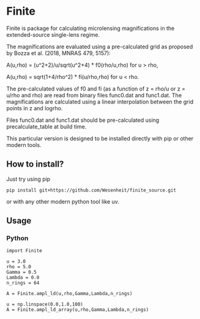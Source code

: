 # Finite

Finite is package for calculating microlensing magnifications in the extended-source single-lens regime. 

The magnifications are evaluated using a pre-calculated grid as proposed by Bozza et al. (2018, MNRAS 479, 5157):

A(u,rho) = (u^2+2)/u/sqrt(u^2+4) * f0(rho/u,rho) for u > rho,

A(u,rho) = sqrt(1+4/rho^2) * fi(u/rho,rho) for u < rho.

The pre-calculated values of f0 and fi (as a function of z = rho/u or z = u/rho and rho) are read from binary files func0.dat and func1.dat. The magnifications are calculated using a linear interpolation between the grid points in z and logrho.

Files func0.dat and func1.dat should be pre-calculated using precalculate_table at build time.

This particular version is designed to be installed directly with pip or other modern tools.


## How to install?

Just try using pip
```
pip install git+https://github.com/Wesenheit/finite_source.git
```
or with any other modern python tool like uv. 
## Usage

### Python

```
import Finite

u = 3.0
rho = 5.0
Gamma = 0.5
Lambda = 0.0
n_rings = 64

A = Finite.ampl_ld(u,rho,Gamma,Lambda,n_rings)

u = np.linspace(0.0,1.0,100)
A = Finite.ampl_ld_array(u,rho,Gamma,Lambda,n_rings)
```
